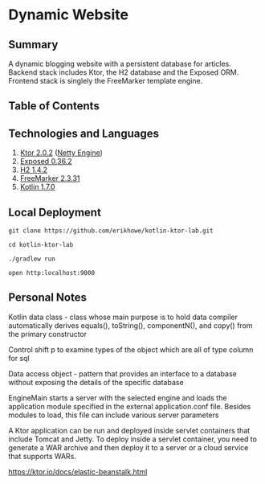 # Dynamic Website

## Summary
A dynamic blogging website with a persistent database for articles. Backend stack includes Ktor, the H2 database and the Exposed ORM. Frontend stack is singlely the FreeMarker template engine. 

## Table of Contents

## Technologies and Languages

1. [Ktor 2.0.2](https://ktor.io/) ([Netty Engine](https://netty.io/))
2. [Exposed 0.36.2](https://github.com/JetBrains/Exposed)
3. [H2 1.4.2](https://h2database.com/html/main.html)
4. [FreeMarker 2.3.31](https://freemarker.apache.org/)
5. [Kotlin 1.7.0](https://kotlinlang.org/)

## Local Deployment

`git clone https://github.com/erikhowe/kotlin-ktor-lab.git`

`cd kotlin-ktor-lab`

`./gradlew run`

`open http:localhost:9000`

## Personal Notes
Kotlin data class - class whose main purpose is to hold data
compiler automatically derives equals(), toString(), componentN(), and copy() from the primary constructor

Control shift p to examine types of the object which are all of type column for sql

Data access object - pattern that provides an interface to a database without exposing the details of the specific database

EngineMain starts a server with the selected engine and loads the application module specified in the external application.conf file. Besides modules to load, this file can include various server parameters

A Ktor application can be run and deployed inside servlet containers that include Tomcat and Jetty. To deploy inside a servlet container, you need to generate a WAR archive and then deploy it to a server or a cloud service that supports WARs.

https://ktor.io/docs/elastic-beanstalk.html